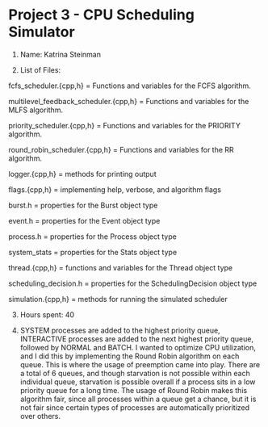 # Project 3 - CPU Scheduling Simulator

1. Name: Katrina Steinman

2. List of Files:

fcfs_scheduler.{cpp,h} = Functions and variables for the FCFS algorithm.

multilevel_feedback_scheduler.{cpp,h} = Functions and variables for the MLFS algorithm.

priority_scheduler.{cpp,h} = Functions and variables for the PRIORITY algorithm.

round_robin_scheduler.{cpp,h} = Functions and variables for the RR algorithm.

logger.{cpp,h} = methods for printing output

flags.{cpp,h} = implementing help, verbose, and algorithm flags

burst.h = properties for the Burst object type

event.h = properties for the Event object type

process.h = properties for the Process object type

system_stats = properties for the Stats object type

thread.{cpp,h} = functions and variables for the Thread object type

scheduling_decision.h = properties for the SchedulingDecision object type

simulation.{cpp,h} = methods for running the simulated scheduler


3. Hours spent: 40

4. SYSTEM processes are added to the highest priority queue, INTERACTIVE
processes are added to the next highest priority queue, followed by 
NORMAL and BATCH. I wanted to optimize CPU utilization, and I did this
by implementing the Round Robin algorithm on each queue. This is where
the usage of preemption came into play. There are a total of 6 queues, 
and though starvation is not possible within each individual queue,
starvation is possible overall if a process sits in a low priority
queue for a long time. The usage of Round Robin makes this algorithm
fair, since all processes within a queue get a chance, but it is not
fair since certain types of processes are automatically prioritized over
others. 

